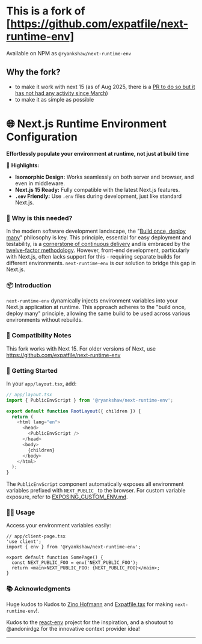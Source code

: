 # This is a fork of [https://github.com/expatfile/next-runtime-env]

Available on NPM as `@ryankshaw/next-runtime-env`

## Why the fork?

- to make it work with next 15 (as of Aug 2025, there is a [PR to do so but it has not had any activity since March](https://github.com/expatfile/next-runtime-env/pull/164))
- to make it as simple as possible

# 🌐 Next.js Runtime Environment Configuration

**Effortlessly populate your environment at runtime, not just at build time**

🌟 **Highlights:**
- **Isomorphic Design:** Works seamlessly on both server and browser, and even in middleware.
- **Next.js 15 Ready:** Fully compatible with the latest Next.js features.
- **`.env` Friendly:** Use `.env` files during development, just like standard Next.js.

### 🤔 Why is this needed?

In the modern software development landscape, the "[Build once, deploy many][build-once-deploy-many-link]" philosophy is key. This principle, essential for easy deployment and testability, is a [cornerstone of continuous delivery][fundamental-principle-link] and is embraced by the [twelve-factor methodology][twelve-factor-link]. However, front-end development, particularly with Next.js, often lacks support for this - requiring separate builds for different environments. `next-runtime-env` is our solution to bridge this gap in Next.js.

### 📦 Introduction

`next-runtime-env` dynamically injects environment variables into your Next.js application at runtime. This approach adheres to the "build once, deploy many" principle, allowing the same build to be used across various environments without rebuilds.

### 🤝 Compatibility Notes

This fork works with Next 15. For older versions of Next, use https://github.com/expatfile/next-runtime-env

### 🚀 Getting Started

In your `app/layout.tsx`, add:

```js
// app/layout.tsx
import { PublicEnvScript } from '@ryankshaw/next-runtime-env';

export default function RootLayout({ children }) {
  return (
    <html lang="en">
      <head>
        <PublicEnvScript />
      </head>
      <body>
        {children}
      </body>
    </html>
  );
}
```

The `PublicEnvScript` component automatically exposes all environment variables prefixed with `NEXT_PUBLIC_` to the browser. For custom variable exposure, refer to [EXPOSING_CUSTOM_ENV.md](docs/EXPOSING_CUSTOM_ENV.md).

### 🧑‍💻 Usage

Access your environment variables easily:

```tsx
// app/client-page.tsx
'use client';
import { env } from '@ryankshaw/next-runtime-env';

export default function SomePage() {
  const NEXT_PUBLIC_FOO = env('NEXT_PUBLIC_FOO');
  return <main>NEXT_PUBLIC_FOO: {NEXT_PUBLIC_FOO}</main>;
}
```

### 📚 Acknowledgments

Huge kudos to Kudos to [Zino Hofmann](https://github.com/HofmannZ) and [Expatfile.tax](expatfile-site) for making `next-runtime-env`!.

Kudos to the [react-env](react-env-repo) project for the inspiration, and a shoutout to @andonirdgz for the innovative context provider idea!

---

[build-url]: https://img.shields.io/github/checks-status/expatfile/next-runtime-env/main
[cov-img]: https://codecov.io/gh/expatfile/next-runtime-env/branch/main/graph/badge.svg?token=mbGgsweFuP
[cov-url]: https://codecov.io/gh/expatfile/next-runtime-env
[snyk-img]: https://snyk.io/test/github/expatfile/next-runtime-env/badge.svg
[snyk-url]: https://snyk.io/test/github/expatfile/next-runtime-env
[nextjs-env-vars-order]: https://nextjs.org/docs/basic-features/environment-variables#environment-variable-load-order
[build-once-deploy-many-link]: https://www.mikemcgarr.com/blog/build-once-deploy-many.html
[fundamental-principle-link]: https://cloud.redhat.com/blog/build-once-deploy-anywhere
[twelve-factor-link]: https://12factor.net
[pages-router-branch-link]: https://github.com/expatfile/next-runtime-env/tree/1.x
[app-router-branch-link]: https://github.com/expatfile/next-runtime-env/tree/2.x
[nextjs-env-vars]: https://nextjs.org/docs/basic-features/environment-variables
[react-env-repo]: https://github.com/andrewmclagan/react-env
[expatfile-site]: https://expatfile.tax
